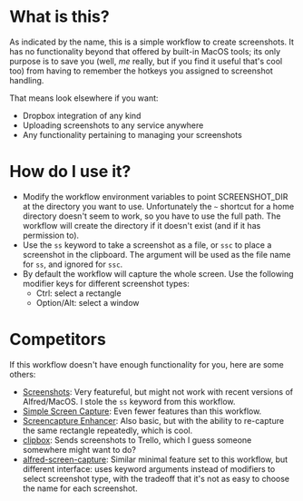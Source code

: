 # What is this?

As indicated by the name, this is a simple workflow to create screenshots. It has no functionality beyond that offered by built-in MacOS tools; its only purpose is to save you (well, *me* really, but if you find it useful that's cool too) from having to remember the hotkeys you assigned to screenshot handling.

That means look elsewhere if you want:

* Dropbox integration of any kind
* Uploading screenshots to any service anywhere
* Any functionality pertaining to managing your screenshots

# How do I use it?

* Modify the workflow environment variables to point SCREENSHOT_DIR at the directory you want to use. Unfortunately the `~` shortcut for a home directory doesn't seem to work, so you have to use the full path. The workflow will create the directory if it doesn't exist (and if it has permission to).
* Use the `ss` keyword to take a screenshot as a file, or `ssc` to place a screenshot in the clipboard. The argument will be used as the file name for `ss`, and ignored for `ssc`.
* By default the workflow will capture the whole screen. Use the following modifier keys for different screenshot types:
    * Ctrl: select a rectangle
    * Option/Alt: select a window

# Competitors

If this workflow doesn't have enough functionality for you, here are some others:

* [Screenshots](http://www.packal.org/workflow/screenshots): Very featureful, but might not work with recent versions of Alfred/MacOS. I stole the `ss` keyword from this workflow.
* [Simple Screen Capture](http://www.packal.org/workflow/simple-screen-capture): Even fewer features than this workflow.
* [Screencapture Enhancer](http://www.packal.org/workflow/screencapture-enhancer): Also basic, but with the ability to re-capture the same rectangle repeatedly, which is cool.
* [clipbox](http://www.packal.org/workflow/clipbox): Sends screenshots to Trello, which I guess someone somewhere might want to do?
* [alfred-screen-capture](https://github.com/ginfuru/alfred-screen-capture): Similar minimal feature set to this workflow, but different interface: uses keyword arguments instead of modifiers to select screenshot type, with the tradeoff that it's not as easy to choose the name for each screenshot.
